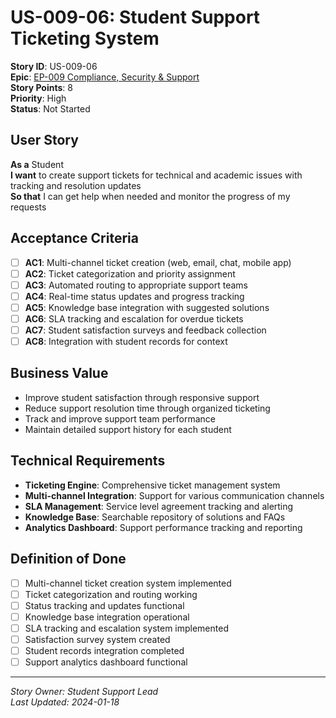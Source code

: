 # US-009-06: Student Support Ticketing System

**Story ID**: US-009-06  
**Epic**: [EP-009 Compliance, Security & Support](../epics/EP-009-Compliance-Security-Support.md)  
**Story Points**: 8  
**Priority**: High  
**Status**: Not Started  

## User Story

**As a** Student  
**I want** to create support tickets for technical and academic issues with tracking and resolution updates  
**So that** I can get help when needed and monitor the progress of my requests

## Acceptance Criteria

- [ ] **AC1**: Multi-channel ticket creation (web, email, chat, mobile app)
- [ ] **AC2**: Ticket categorization and priority assignment
- [ ] **AC3**: Automated routing to appropriate support teams
- [ ] **AC4**: Real-time status updates and progress tracking
- [ ] **AC5**: Knowledge base integration with suggested solutions
- [ ] **AC6**: SLA tracking and escalation for overdue tickets
- [ ] **AC7**: Student satisfaction surveys and feedback collection
- [ ] **AC8**: Integration with student records for context

## Business Value

- Improve student satisfaction through responsive support
- Reduce support resolution time through organized ticketing
- Track and improve support team performance
- Maintain detailed support history for each student

## Technical Requirements

- **Ticketing Engine**: Comprehensive ticket management system
- **Multi-channel Integration**: Support for various communication channels
- **SLA Management**: Service level agreement tracking and alerting
- **Knowledge Base**: Searchable repository of solutions and FAQs
- **Analytics Dashboard**: Support performance tracking and reporting

## Definition of Done

- [ ] Multi-channel ticket creation system implemented
- [ ] Ticket categorization and routing working
- [ ] Status tracking and updates functional
- [ ] Knowledge base integration operational
- [ ] SLA tracking and escalation system implemented
- [ ] Satisfaction survey system created
- [ ] Student records integration completed
- [ ] Support analytics dashboard functional

---

*Story Owner: Student Support Lead*  
*Last Updated: 2024-01-18*